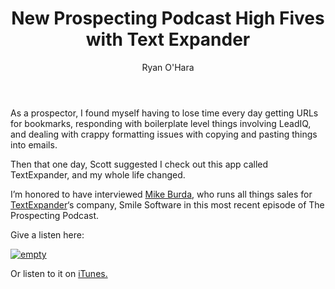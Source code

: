 ﻿---
layout: blog
title: New Prospecting Podcast High Fives with Text Expander
description: A few months ago, a customer of ours, Scott Smith, VP of Sales from CloudApp changed my life. As a marketer, I was losing time having to do annoying copying and pasting for link tracking activities, and remembering how to add code to the end of links for tracking was super hard for me
coverImage: img/leadiq-sunset-blue-color.jpg
publishDate: Dec 8, 2016

author: Ryan O'Hara
authorProfile: Ryan O'Hara has been an early employee at several startups helping them with marketing and prospecting tactics, including Dyn who was acquired by Oracle for $600+ million in 2016. He's had prospecting campaigns featured in Fortune, Mashable, and TheNextWeb. Ryan specializes in branding, business development, prospecting, and coaching people on how to make good digital first impressions. He also mentors two accelerators, The Iron Yard and The Alpha Loft, and hosts The Prospecting Podcast.
authorImage: img/Ryan-OHara-Headshot.png
---

As a prospector, I found myself having to lose time every day getting URLs for bookmarks, responding with boilerplate level things involving LeadIQ, and dealing with crappy formatting issues with copying and pasting things into emails.

Then that one day, Scott suggested I check out this app called TextExpander, and my whole life changed.

I’m honored to have interviewed [Mike Burda](http://twitter.com/mikeburda), who runs all things sales for [TextExpander](http://textexpander.com)‘s company, Smile Software in this most recent episode of The Prospecting Podcast.

Give a listen here:

[![empty](/img/prodcast-leadiq.png)](https://w.soundcloud.com/player/?visual=true&url=https%3A%2F%2Fapi.soundcloud.com%2Ftracks%2F296727873&show_artwork=true&maxwidth=1080&maxheight=1000)

Or listen to it on [iTunes.](https://itunes.apple.com/us/podcast/high-fives-with-textexpander/id1126111869?i=1000378709571&mt=2)